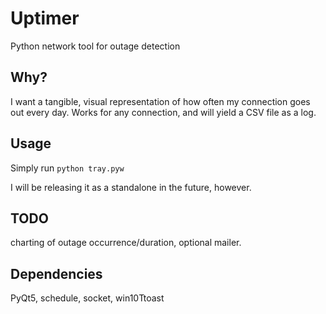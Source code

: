 # Uptimer
 Python network tool for outage detection

## Why?
 I want a tangible, visual representation of how often my connection goes out every day. Works for any connection, and will yield a CSV file as a log.
 
## Usage
 Simply run 
 `python tray.pyw`
 
 I will be releasing it as a standalone in the future, however.
 
## TODO
 charting of outage occurrence/duration, optional mailer.
 
## Dependencies
 PyQt5, schedule, socket, win10Ttoast
 

